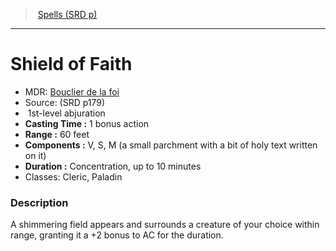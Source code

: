 ﻿---
!SpellItem
Family: SpellVO
Name: Shield of Faith
Type: abjuration
Level: 1
CastingTime: 1 bonus action
Range: 60 feet
Components: V, S, M (a small parchment with a bit of holy text written on it)
Duration: Concentration, up to 10 minutes
Classes: Cleric, Paladin
Source: (SRD p179)
AltName: '[Bouclier de la foi](hd_spells_bouclier_de_la_foi.md)'
Id: spells_vo.md#shield-of-faith
ParentLink: spells_vo.md#spells-srd-p
ParentName: Spells (SRD p)
NameLevel: 1
Attributes:
  Name: Shield of Faith
  Markdown: >+
    # <!--Name-->Shield of Faith<!--/Name-->


    - MDR: <!--AltName-->[Bouclier de la foi](hd_spells_bouclier_de_la_foi.md)<!--/AltName-->

    - Source: <!--Source-->(SRD p179)<!--/Source-->

    -  <!--Level-->1<!--/Level-->st-level <!--Type-->abjuration<!--/Type-->

    - **Casting Time :** <!--CastingTime-->1 bonus action<!--/CastingTime-->

    - **Range :** <!--Range-->60 feet<!--/Range-->

    - **Components :** <!--Components-->V, S, M (a small parchment with a bit of holy text written on it)<!--/Components-->

    - **Duration :** <!--Duration-->Concentration, up to 10 minutes<!--/Duration-->

    - Classes: <!--Classes-->Cleric, Paladin<!--/Classes-->


    ### Description


    A shimmering field appears and surrounds a creature of your choice within range, granting it a +2 bonus to AC for the duration.

  AltName: '[Bouclier de la foi](hd_spells_bouclier_de_la_foi.md)'
  Source: (SRD p179)
  Level: 1
  Type: abjuration
  CastingTime: 1 bonus action
  Range: 60 feet
  Components: V, S, M (a small parchment with a bit of holy text written on it)
  Duration: Concentration, up to 10 minutes
  Classes: Cleric, Paladin
AttributesDictionary: >+
  Name: Shield of Faith

  Markdown: >+

    # <!--Name-->Shield of Faith<!--/Name-->





    - MDR: <!--AltName-->[Bouclier de la foi](hd_spells_bouclier_de_la_foi.md)<!--/AltName-->



    - Source: <!--Source-->(SRD p179)<!--/Source-->



    -  <!--Level-->1<!--/Level-->st-level <!--Type-->abjuration<!--/Type-->



    - **Casting Time :** <!--CastingTime-->1 bonus action<!--/CastingTime-->



    - **Range :** <!--Range-->60 feet<!--/Range-->



    - **Components :** <!--Components-->V, S, M (a small parchment with a bit of holy text written on it)<!--/Components-->



    - **Duration :** <!--Duration-->Concentration, up to 10 minutes<!--/Duration-->



    - Classes: <!--Classes-->Cleric, Paladin<!--/Classes-->





    ### Description





    A shimmering field appears and surrounds a creature of your choice within range, granting it a +2 bonus to AC for the duration.



  AltName: '[Bouclier de la foi](hd_spells_bouclier_de_la_foi.md)'

  Source: (SRD p179)

  Level: 1

  Type: abjuration

  CastingTime: 1 bonus action

  Range: 60 feet

  Components: V, S, M (a small parchment with a bit of holy text written on it)

  Duration: Concentration, up to 10 minutes

  Classes: Cleric, Paladin

---
> [Spells (SRD p)](srd_spells.md)

---

# Shield of Faith

- MDR: [Bouclier de la foi](hd_spells_bouclier_de_la_foi.md)
- Source: (SRD p179)
-  1st-level abjuration
- **Casting Time :** 1 bonus action
- **Range :** 60 feet
- **Components :** V, S, M (a small parchment with a bit of holy text written on it)
- **Duration :** Concentration, up to 10 minutes
- Classes: Cleric, Paladin

### Description

A shimmering field appears and surrounds a creature of your choice within range, granting it a +2 bonus to AC for the duration.

